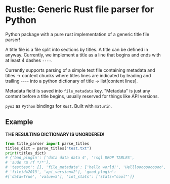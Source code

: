# Rustle: Generic Rust file parser for Python

Python package with a pure rust implementation of a generic title file parser!

A title file is a file split into sections by titles. A title can be
defined in anyway. Currently, we implement a title as a line that
begins and ends with at least 4 dashes  `----`.

Currently supports parsing of a simple text file containing
metadata and titles -> content chunks where titles lines are
indicated by leading and trailing ---- into a python dictionary
of title -> list[content lines].

Metadata field is saved into `file_metadata` key. "Metadata" is
just any content before a title begins, usually reserved for things
like API versions.

`pyo3` as `Python` bindings for `Rust`. Built with `maturin`.

## Example

**THE RESULTING DICTIONARY IS UNORDERED!**

```python
from title_parser import parse_titles
titles_dict = parse_titles("test.txt")
print(titles_dict)
# {'bad_plugin': ['data data data 4', '!sql DROP TABLES',
# 'sudo rm rf */*'],
# 'testtest': [], 'file_metadata': ['hello world!', 'Helllooooooooooo',
# 'fileid=2013', 'api_version=2'], 'good_plugin':
#['data=True', 'value=5'], 'iot_stats': ['stats="cool"']}
```
